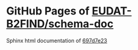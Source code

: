 GitHub Pages of [EUDAT-B2FIND/schema-doc](https://github.com/EUDAT-B2FIND/schema-doc.git)
===
Sphinx html documentation of [697d7e23](https://github.com/EUDAT-B2FIND/schema-doc/tree/697d7e2395256409dbf70bf7fe5ec0723d28a447)
